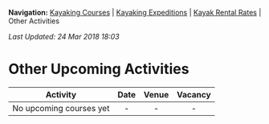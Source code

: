 **Navigation:** [Kayaking Courses](index) &#124; [Kayaking Expeditions](expedition) &#124; [Kayak Rental Rates](rental) &#124; Other Activities

_Last Updated: 24 Mar 2018 18:03_
# Other Upcoming Activities

Activity | Date | Venue | Vacancy
:---:|:---:|:---:|:---:
No upcoming courses yet|-|-|-

